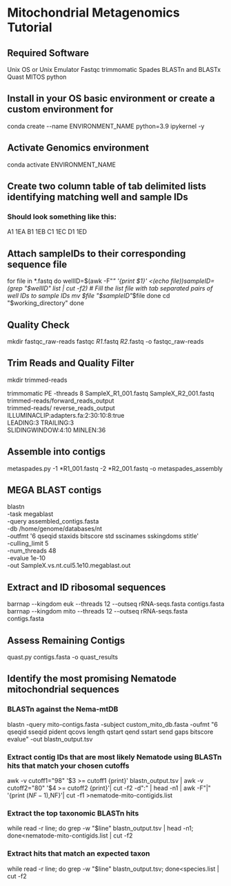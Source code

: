 # Mitochondrial Metagenomics Tutorial
## Required Software
Unix OS or Unix Emulator
Fastqc
trimmomatic
Spades 
BLASTn and BLASTx
Quast
MITOS
python

## Install in your OS basic environment or create a custom environment for 
conda create --name ENVIRONMENT_NAME python=3.9 ipykernel -y

## Activate Genomics environment 
conda activate ENVIRONMENT_NAME

## Create  two column table of tab delimited lists identifying matching well and sample IDs
### Should look something like this:
A1	1EA
B1	1EB
C1	1EC
D1	1ED

## Attach sampleIDs to their corresponding sequence file
for file in *.fastq
do
wellID=$(awk -F"_" '{print $1}' <(echo $file))
sampleID=$(grep "$wellID" list | cut -f2) # Fill the list file with tab separated pairs of well IDs to sample IDs
mv $file "$sampleID"_$file
done
cd "$working_directory"
done


## Quality Check
mkdir fastqc_raw-reads
fastqc *_R1_*.fastq *_R2_*.fastq -o fastqc_raw-reads

## Trim Reads and Quality Filter
mkdir trimmed-reads

trimmomatic PE -threads 8 SampleX_R1_001.fastq SampleX_R2_001.fastq \
    trimmed-reads/forward_reads_output\
   trimmed-reads/ reverse_reads_output\
    ILLUMINACLIP:adapters.fa:2:30:10:8:true\
    LEADING:3 TRAILING:3\
    SLIDINGWINDOW:4:10 MINLEN:36

## Assemble into contigs
metaspades.py -1 *R1_001.fastq -2 *R2_001.fastq -o metaspades_assembly

## MEGA BLAST contigs
blastn \
-task megablast \
-query assembled_contigs.fasta \
-db /home/genome/databases/nt \
-outfmt '6 qseqid staxids bitscore std sscinames sskingdoms stitle' \
-culling_limit 5 \
-num_threads 48 \
-evalue 1e-10 \
-out SampleX.vs.nt.cul5.1e10.megablast.out

## Extract and ID ribosomal sequences
barrnap --kingdom euk --threads 12 --outseq rRNA-seqs.fasta contigs.fasta
barrnap --kingdom mito --threads 12 --outseq rRNA-seqs.fasta contigs.fasta

## Assess Remaining Contigs
quast.py contigs.fasta -o quast_results

## Identify the most promising Nematode mitochondrial sequences 
### BLASTn against the Nema-mtDB
blastn -query mito-contigs.fasta -subject custom_mito_db.fasta -oufmt "6 qseqid sseqid pident qcovs length qstart qend sstart send gaps bitscore evalue" -out blastn_output.tsv

### Extract contig IDs that are most likely Nematode using BLASTn hits that match your chosen cutoffs
awk -v cutoff1="98" '$3 >= cutoff1 {print}' blastn_output.tsv | awk -v cutoff2="80" '$4 >= cutoff2 {print}'| cut -f2 -d":" | head -n1 | awk -F"|" '{print $(NF-1),$NF}'| cut -f1 >nematode-mito-contigids.list

### Extract the top taxonomic BLASTn hits 
while read -r line; do grep -w "$line" blastn_output.tsv | head -n1; done<nematode-mito-contigids.list | cut -f2

### Extract hits that match an expected taxon
while read -r line; do grep -w "$line" blastn_output.tsv; done<species.list | cut -f2

